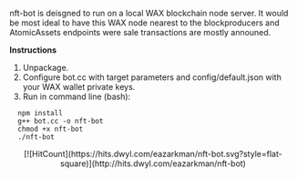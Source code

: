 nft-bot is deisgned to run on a local WAX blockchain node server. It would be most ideal to have this WAX node nearest to the blockproducers and AtomicAssets endpoints were sale transactions are mostly announed. 

**Instructions**<br>

  1) Unpackage. <br>
  2) Configure bot.cc with target parameters and config/default.json with your WAX wallet private keys.<br>
  3) Run in command line (bash):<br>
```      
  npm install
  g++ bot.cc -o nft-bot
  chmod +x nft-bot
  ./nft-bot
```

<p align="center">
[![HitCount](https://hits.dwyl.com/eazarkman/nft-bot.svg?style=flat-square)](http://hits.dwyl.com/eazarkman/nft-bot)
</p>

